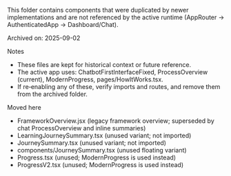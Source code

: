 This folder contains components that were duplicated by newer implementations and are not referenced by the active runtime (AppRouter → AuthenticatedApp → Dashboard/Chat).

Archived on: 2025-09-02

Notes
- These files are kept for historical context or future reference.
- The active app uses: ChatbotFirstInterfaceFixed, ProcessOverview (current), ModernProgress, pages/HowItWorks.tsx.
- If re‑enabling any of these, verify imports and routes, and remove them from the archived folder.

Moved here
- FrameworkOverview.jsx (legacy framework overview; superseded by chat ProcessOverview and inline summaries)
- LearningJourneySummary.tsx (unused variant; not imported)
- JourneySummary.tsx (unused variant; not imported)
- components/JourneySummary.tsx (unused floating variant)
- Progress.tsx (unused; ModernProgress is used instead)
- ProgressV2.tsx (unused; ModernProgress is used instead)

